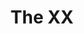 ---
title: "The XX"
summary: "The xx are an English indie rock band from Wandsworth, London, formed in 2005. The band consists of Romy Madley Croft , Oliver Sim , Jamie Smith, also known as Jamie xx , and formerly Baria Qureshi . They are known for their distinct and minimalist sound that blends indie rock, indie electronic, indie pop, dream pop and electro-rock and the dual vocalist setup of both Croft and Sim. Their music employs soft, echoed guitar, prominent bass, light electronic beats and ambient soundscape backgrounds.
The band was formed when Croft and Sim met during their time at Elliott School, with Baria Qureshi joining the same year and Smith a year later. After posting demos on their Myspace page, they drew the attention of the Beggars Group-owned label Young Turks . Working with producer Rodaidh McDonald, the band released their debut album, xx, in August 2009. The album was a commercial and critical success, reaching number three on the UK Albums Chart, ranking first for The Guardian's and second for NME's best of the year lists among others, and winning the Mercury Prize in 2010. After their debut, Qureshi left the group and their second album, Coexist, was released on 5 September 2012 to positive reviews, reaching number one in the UK and number five on the Billboard 200. After a four-year lapse between releases, including Smith's solo debut in 2015, In Colour, the band released their third album, I See You, on 13 January 2017, which debuted to critical acclaim and peaked at number one in the UK and number two on the Billboard 200."
image: "the-xx.jpg"
apple_music_artist_url: "https://music.apple.com/gb/artist/the-xx/315473044"
wikipedia_url: "https://en.wikipedia.org/wiki/The_xx"
---